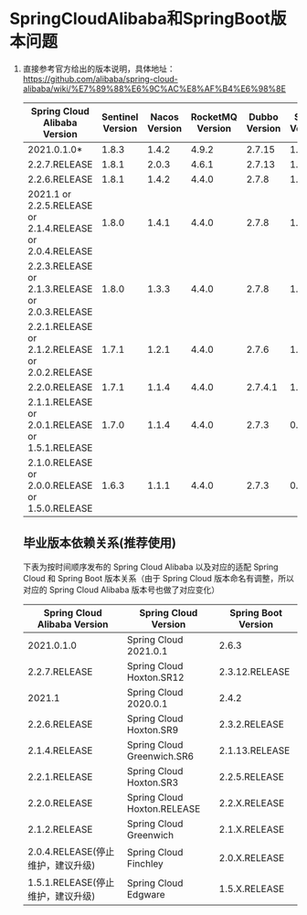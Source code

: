 # SpringCloudAlibaba和SpringBoot版本问题

1. 直接参考官方给出的版本说明，具体地址：https://github.com/alibaba/spring-cloud-alibaba/wiki/%E7%89%88%E6%9C%AC%E8%AF%B4%E6%98%8E

   | Spring Cloud Alibaba Version                              | Sentinel Version | Nacos Version | RocketMQ Version | Dubbo Version | Seata Version |
   | --------------------------------------------------------- | ---------------- | ------------- | ---------------- | ------------- | ------------- |
   | 2021.0.1.0*                                               | 1.8.3            | 1.4.2         | 4.9.2            | 2.7.15        | 1.4.2         |
   | 2.2.7.RELEASE                                             | 1.8.1            | 2.0.3         | 4.6.1            | 2.7.13        | 1.3.0         |
   | 2.2.6.RELEASE                                             | 1.8.1            | 1.4.2         | 4.4.0            | 2.7.8         | 1.3.0         |
   | 2021.1 or 2.2.5.RELEASE or 2.1.4.RELEASE or 2.0.4.RELEASE | 1.8.0            | 1.4.1         | 4.4.0            | 2.7.8         | 1.3.0         |
   | 2.2.3.RELEASE or 2.1.3.RELEASE or 2.0.3.RELEASE           | 1.8.0            | 1.3.3         | 4.4.0            | 2.7.8         | 1.3.0         |
   | 2.2.1.RELEASE or 2.1.2.RELEASE or 2.0.2.RELEASE           | 1.7.1            | 1.2.1         | 4.4.0            | 2.7.6         | 1.2.0         |
   | 2.2.0.RELEASE                                             | 1.7.1            | 1.1.4         | 4.4.0            | 2.7.4.1       | 1.0.0         |
   | 2.1.1.RELEASE or 2.0.1.RELEASE or 1.5.1.RELEASE           | 1.7.0            | 1.1.4         | 4.4.0            | 2.7.3         | 0.9.0         |
   | 2.1.0.RELEASE or 2.0.0.RELEASE or 1.5.0.RELEASE           | 1.6.3            | 1.1.1         | 4.4.0            | 2.7.3         | 0.7.1         |

   ## 毕业版本依赖关系(推荐使用)

   下表为按时间顺序发布的 Spring Cloud Alibaba 以及对应的适配 Spring Cloud 和 Spring Boot 版本关系（由于 Spring Cloud 版本命名有调整，所以对应的 Spring Cloud Alibaba 版本号也做了对应变化）

   | Spring Cloud Alibaba Version      | Spring Cloud Version        | Spring Boot Version |
   | --------------------------------- | --------------------------- | ------------------- |
   | 2021.0.1.0                        | Spring Cloud 2021.0.1       | 2.6.3               |
   | 2.2.7.RELEASE                     | Spring Cloud Hoxton.SR12    | 2.3.12.RELEASE      |
   | 2021.1                            | Spring Cloud 2020.0.1       | 2.4.2               |
   | 2.2.6.RELEASE                     | Spring Cloud Hoxton.SR9     | 2.3.2.RELEASE       |
   | 2.1.4.RELEASE                     | Spring Cloud Greenwich.SR6  | 2.1.13.RELEASE      |
   | 2.2.1.RELEASE                     | Spring Cloud Hoxton.SR3     | 2.2.5.RELEASE       |
   | 2.2.0.RELEASE                     | Spring Cloud Hoxton.RELEASE | 2.2.X.RELEASE       |
   | 2.1.2.RELEASE                     | Spring Cloud Greenwich      | 2.1.X.RELEASE       |
   | 2.0.4.RELEASE(停止维护，建议升级) | Spring Cloud Finchley       | 2.0.X.RELEASE       |
   | 1.5.1.RELEASE(停止维护，建议升级) | Spring Cloud Edgware        | 1.5.X.RELEASE       |